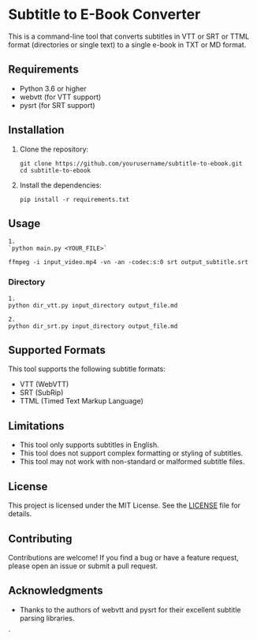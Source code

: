 # Subtitle to E-Book Converter

This is a command-line tool that converts subtitles in VTT or SRT or TTML format (directories or single text) to a single e-book in TXT or MD format. 

## Requirements

- Python 3.6 or higher
- webvtt (for VTT support)
- pysrt (for SRT support)

## Installation

1. Clone the repository:

   ```
   git clone https://github.com/yourusername/subtitle-to-ebook.git
   cd subtitle-to-ebook
   ```

2. Install the dependencies:

   ```
   pip install -r requirements.txt
   ```

## Usage

```
1.
`python main.py <YOUR_FILE>`
```

`ffmpeg -i input_video.mp4 -vn -an -codec:s:0 srt output_subtitle.srt`



### Directory

```
1.
python dir_vtt.py input_directory output_file.md

2.
python dir_srt.py input_directory output_file.md
```

## Supported Formats

This tool supports the following subtitle formats:

- VTT (WebVTT)
- SRT (SubRip)
- TTML (Timed Text Markup Language)

## Limitations

- This tool only supports subtitles in English.
- This tool does not support complex formatting or styling of subtitles.
- This tool may not work with non-standard or malformed subtitle files.

## License

This project is licensed under the MIT License. See the [LICENSE](LICENSE) file for details.

## Contributing

Contributions are welcome! If you find a bug or have a feature request, please open an issue or submit a pull request.

## Acknowledgments

- Thanks to the authors of webvtt and pysrt for their excellent subtitle parsing libraries.


`

